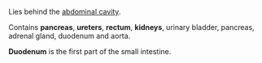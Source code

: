 Lies behind the [abdominal cavity](Abdomen.md).

Contains **pancreas**, **ureters**, **rectum**, **kidneys**, urinary bladder, pancreas, adrenal gland, duodenum and aorta.

**Duodenum** is the first part of the small intestine.
